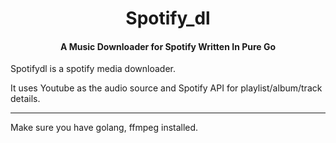 <h1 align="center">Spotify_dl</h1>
<h4 align="center">A Music Downloader for Spotify Written In Pure Go</h4>

Spotifydl is a spotify media downloader.

It uses Youtube as the audio source and Spotify API for playlist/album/track details.

--- 

Make sure you have golang, ffmpeg installed. 

